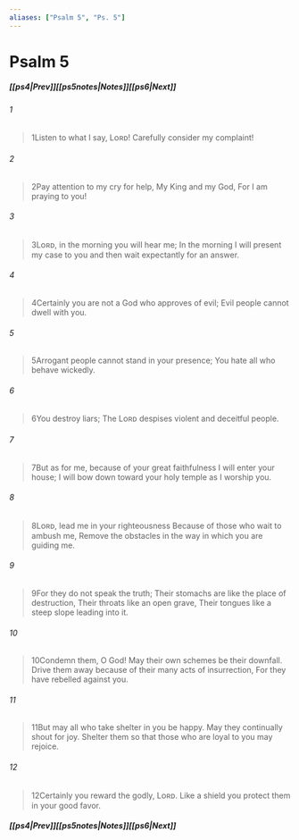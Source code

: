 ```yaml
---
aliases: ["Psalm 5", "Ps. 5"]
---
```

# Psalm 5
##### <span class=arrow-left></span>[[ps4|Prev]]<span class=navigation-separator></span>[[ps5notes|Notes]]<span class=navigation-separator></span>[[ps6|Next]]<span class=arrow-right></span>
###### 1
><span class=verse-first-poetry>1</span>Listen to what I say, Lᴏʀᴅ!
>Carefully consider my complaint!
###### 2
><span class=verse-body-poetry>2</span>Pay attention to my cry for help,
>My King and my God,
>For I am praying to you!
###### 3
><span class=verse-body-poetry>3</span>Lᴏʀᴅ, in the morning you will hear me;
>In the morning I will present my case to you and then wait expectantly for an answer.
<div class=paragraph-break></div>

###### 4
><span class=verse-first-poetry>4</span>Certainly you are not a God who approves of evil;
>Evil people cannot dwell with you.
###### 5
><span class=verse-body-poetry>5</span>Arrogant people cannot stand in your presence;
>You hate all who behave wickedly.
###### 6
><span class=verse-body-poetry>6</span>You destroy liars;
>The Lᴏʀᴅ despises violent and deceitful people.
###### 7
><span class=verse-body-poetry>7</span>But as for me, because of your great faithfulness I will enter your house;
>I will bow down toward your holy temple as I worship you.
<div class=paragraph-break></div>

###### 8
><span class=verse-first-poetry>8</span>Lᴏʀᴅ, lead me in your righteousness
>Because of those who wait to ambush me,
>Remove the obstacles in the way in which you are guiding me.
###### 9
><span class=verse-body-poetry>9</span>For they do not speak the truth;
>Their stomachs are like the place of destruction,
>Their throats like an open grave,
>Their tongues like a steep slope leading into it.
###### 10
><span class=verse-body-poetry>10</span>Condemn them, O God!
>May their own schemes be their downfall.
>Drive them away because of their many acts of insurrection,
>For they have rebelled against you.
<div class=paragraph-break></div>

###### 11
><span class=verse-first-poetry>11</span>But may all who take shelter in you be happy.
>May they continually shout for joy.
>Shelter them so that those who are loyal to you may rejoice.
###### 12
><span class=verse-body-poetry>12</span>Certainly you reward the godly, Lᴏʀᴅ.
>Like a shield you protect them in your good favor.
##### <span class=arrow-left></span>[[ps4|Prev]]<span class=navigation-separator></span>[[ps5notes|Notes]]<span class=navigation-separator></span>[[ps6|Next]]<span class=arrow-right></span>